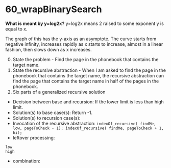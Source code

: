 # 60_wrapBinarySearch

**What is meant by y=log2x?**
y=log2x means 2 raised to some exponent y is equal to x.

The graph of this has the y-axis as an asymptote. The curve starts from negative infinity, increases rapidly as x starts to increase, almost in a linear fashion, then slows down as x increases.


0. State the problem - Find the page in the phonebook that contains the target name.
1. State the recursive abstraction - When I am asked to find the page in the phonebook that contains the target name, the recursive abstraction can find the page that contains the target name in half of the pages in the phonebook.
2. Six parts of a generalized recursive solution
* Decision between base and recursion: If the lower limit is less than high limit.
* Solution(s) to base case(s): Return -1.
* Solution(s) to recursion case(s): 
* Invocation of the recursive abstraction: ```indexOf_recursive( findMe, low, pageToCheck - 1); indexOf_recursive( findMe, pageToCheck + 1, hi);```
* leftover processing:
```
low
high
```
* combination:


